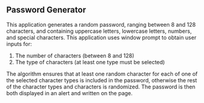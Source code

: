 ## Password Generator

This application generates a random password, ranging between 8 and 128 characters, and containing uppercase letters, lowercase letters, numbers, and special characters. 
This application uses window prompt to obtain user inputs for:
1. The number of characters (between 8 and 128)
2. The type of characters (at least one type must be selected)

The algorithm ensures that at least one random character for each of one of the selected character types is included in the password, otherwise the rest of the character types and characters is randomized. The password is then both displayed in an alert and written on the page.
